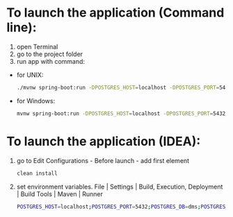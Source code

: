 # To launch the application (Command line):

1) open Terminal
2) go to the project folder
3) run app with command:
* for UNIX:
    ```sh
    ./mvnw spring-boot:run -DPOSTGRES_HOST=localhost -DPOSTGRES_PORT=5432 -DPOSTGRES_DB=dms -DPOSTGRES_DRIVER=org.postgresql.Driver -DPOSTGRES_PASSWORD=postgres -DPOSTGRES_USERNAME=postgres -DskipTests=true
    ```
* for Windows:
    ```sh
    mvnw spring-boot:run -DPOSTGRES_HOST=localhost -DPOSTGRES_PORT=5432 -DPOSTGRES_DB=dms -DPOSTGRES_DRIVER=org.postgresql.Driver -DPOSTGRES_PASSWORD=postgres -DPOSTGRES_USERNAME=postgres -DskipTests=true
    ```

# To launch the application (IDEA):

1) go to Edit Configurations - Before launch - add first element
    ```sh
    clean install
    ```
2) set environment variables. File | Settings | Build, Execution, Deployment | Build Tools | Maven | Runner
   ```sh
   POSTGRES_HOST=localhost;POSTGRES_PORT=5432;POSTGRES_DB=dms;POSTGRES_DRIVER=org.postgresql.Driver;POSTGRES_PASSWORD=postgres;POSTGRES_USERNAME=postgres
   ```
